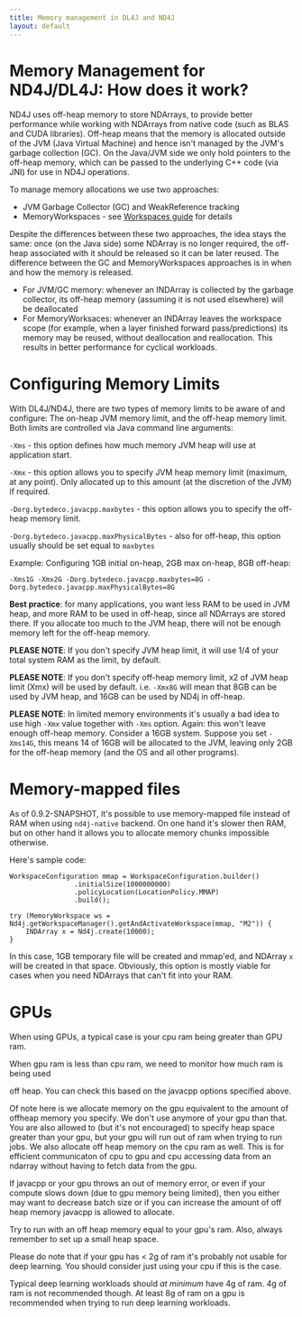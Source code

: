 ```yaml
---
title: Memory management in DL4J and ND4J
layout: default
---
```


# Memory Management for ND4J/DL4J: How does it work?

ND4J uses off-heap memory to store NDArrays, to provide better performance while working with NDArrays from native code (such as BLAS and CUDA libraries).
Off-heap means that the memory is allocated outside of the JVM (Java Virtual Machine) and hence isn't managed by the JVM's garbage collection (GC). On the Java/JVM side we only hold pointers to the off-heap memory, which can be passed to the underlying C++ code (via JNI) for use in ND4J operations.

To manage memory allocations we use two approaches:

- JVM Garbage Collector (GC) and WeakReference tracking
- MemoryWorkspaces - see [Workspaces guide](https://deeplearning4j.org/workspaces) for details

Despite the differences between these two approaches, the idea stays the same: once (on the Java side) some NDArray is no longer required, the off-heap associated with it should be released so it can be later reused. The difference between the GC and MemoryWorkspaces approaches is in when and how the memory is released.

- For JVM/GC memory: whenever an INDArray is collected by the garbage collector, its off-heap memory (assuming it is not used elsewhere) will be deallocated
- For MemoryWorksaces: whenever an INDArray leaves the workspace scope (for example, when a layer finished forward pass/predictions) its memory may be reused, without deallocation and reallocation. This results in better performance for cyclical workloads.


# Configuring Memory Limits

With DL4J/ND4J, there are two types of memory limits to be aware of and configure: The on-heap JVM memory limit, and the off-heap memory limit. Both limits are controlled via Java command line arguments:

`-Xms` - this option defines how much memory JVM heap will use at application start.

`-Xmx` - this option allows you to specify JVM heap memory limit (maximum, at any point). Only allocated up to this amount (at the discretion of the JVM) if required.

`-Dorg.bytedeco.javacpp.maxbytes`  - this option allows you to specify the off-heap memory limit.

`-Dorg.bytedeco.javacpp.maxPhysicalBytes`  - also for off-heap, this option usually should be set equal to `maxbytes`

Example: Configuring 1GB initial on-heap, 2GB max on-heap, 8GB off-heap:

```-Xms1G -Xmx2G -Dorg.bytedeco.javacpp.maxbytes=8G -Dorg.bytedeco.javacpp.maxPhysicalBytes=8G```

**Best practice**: for many applications, you want less RAM to be used in JVM heap, and more RAM to be used in off-heap, since all NDArrays are stored there. If you allocate too much to the JVM heap, there will not be enough memory left for the off-heap memory.


**PLEASE NOTE**: If you don't specify JVM heap limit, it will use 1/4 of your total system RAM as the limit, by default.

**PLEASE NOTE**: If you don't specify off-heap memory limit, x2 of JVM heap limit (Xmx) will be used by default. i.e. `-Xmx8G` will mean that 8GB can be used by JVM heap, and 16GB can be used by ND4j in off-heap.

**PLEASE NOTE**: In limited memory environments it's usually a bad idea to use high `-Xmx` value together with `-Xms` option. Again: this won't leave enough off-heap memory. Consider a 16GB system. Suppose you set `-Xms14G`, this means 14 of 16GB will be allocated to the JVM, leaving only 2GB for the off-heap memory (and the OS and all other programs).


# Memory-mapped files

As of 0.9.2-SNAPSHOT, it's possible to use memory-mapped file instead of RAM when using `nd4j-native` backend. On one hand it's slower then RAM, but on other hand it allows you to allocate memory chunks impossible otherwise.

Here's sample code:

```
WorkspaceConfiguration mmap = WorkspaceConfiguration.builder()
                .initialSize(1000000000)
                .policyLocation(LocationPolicy.MMAP)
                .build();
                
try (MemoryWorkspace ws = Nd4j.getWorkspaceManager().getAndActivateWorkspace(mmap, "M2")) {
    INDArray x = Nd4j.create(10000);
}
``` 
In this case, 1GB temporary file will be created and mmap'ed, and NDArray `x` will be created in that space.
Obviously, this option is mostly viable for cases when you need NDArrays that can't fit into your RAM.



# GPUs

When using GPUs, a typical case is your cpu ram being greater than GPU ram.

When gpu ram is less than cpu ram, we need to monitor how much ram is being used

off heap. You can check this based on the javacpp options specified above.


Of note here is we allocate memory on the gpu equivalent to the amount of offheap memory you specify.
We don't use anymore of your gpu than that. You are also allowed to (but it's not encouraged)
to specify heap space greater than your gpu, but your gpu will run out of ram when trying to run jobs.
We also allocate off heap memory on the cpu ram as well. This is for efficient communicaton of cpu to gpu
and cpu accessing data from an ndarray without having to fetch data from the gpu.

If javacpp or your gpu throws an out of memory error, or even if your compute slows down (due to gpu memory
being limited), then you either may want to decrease batch size or if you can increase the amount of off heap memory
javacpp is allowed to allocate.

Try to run with an off heap memory equal to your gpu's ram. Also, always remember to set up a small heap space.

Please do note that if your gpu has < 2g of ram it's probably not usable for deep learning.
You should consider just using your cpu if this is the case.

Typical deep learning workloads should *at minimum* have 4g of ram. 4g of ram is not recommended though.
At least 8g of ram on a gpu is recommended when trying to run deep learning workloads.

